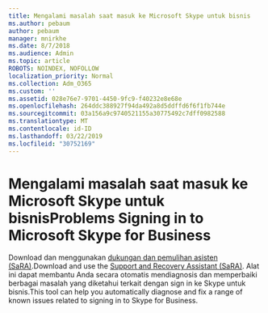 ```yaml
---
title: Mengalami masalah saat masuk ke Microsoft Skype untuk bisnis
ms.author: pebaum
author: pebaum
manager: mnirkhe
ms.date: 8/7/2018
ms.audience: Admin
ms.topic: article
ROBOTS: NOINDEX, NOFOLLOW
localization_priority: Normal
ms.collection: Adm_O365
ms.custom: ''
ms.assetid: 028e76e7-9701-4450-9fc9-f40232e8e68e
ms.openlocfilehash: 264ddc388927f94da492a8d5ddffd6f6f1fb744e
ms.sourcegitcommit: 03a156a9c9740521155a30775492c7dff0982588
ms.translationtype: MT
ms.contentlocale: id-ID
ms.lasthandoff: 03/22/2019
ms.locfileid: "30752169"
---
```

# <a name="problems-signing-in-to-microsoft-skype-for-business"></a><span data-ttu-id="362e4-102">Mengalami masalah saat masuk ke Microsoft Skype untuk bisnis</span><span class="sxs-lookup"><span data-stu-id="362e4-102">Problems Signing in to Microsoft Skype for Business</span></span>

<span data-ttu-id="362e4-103">Download dan menggunakan [dukungan dan pemulihan asisten (SaRA)](https://diagnostics.outlook.com/#/).</span><span class="sxs-lookup"><span data-stu-id="362e4-103">Download and use the [Support and Recovery Assistant (SaRA)](https://diagnostics.outlook.com/#/).</span></span> <span data-ttu-id="362e4-104">Alat ini dapat membantu Anda secara otomatis mendiagnosis dan memperbaiki berbagai masalah yang diketahui terkait dengan sign in ke Skype untuk bisnis.</span><span class="sxs-lookup"><span data-stu-id="362e4-104">This tool can help you automatically diagnose and fix a range of known issues related to signing in to Skype for Business.</span></span>
  

